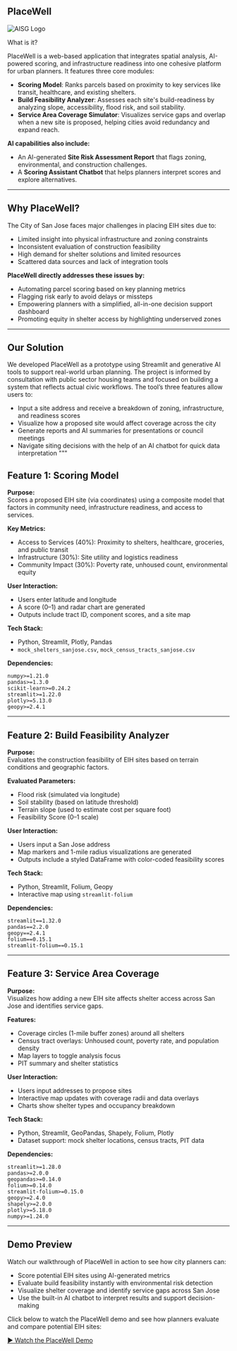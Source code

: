 ## PlaceWell
![AISG Logo](https://github.com/user-attachments/assets/2aa4f56a-ec81-46a7-80e9-c971b902a44c)



What is it?

PlaceWell is a web-based application that integrates spatial analysis, AI-powered scoring, and infrastructure readiness into one cohesive platform for urban planners. It features three core modules:

- **Scoring Model**: Ranks parcels based on proximity to key services like transit, healthcare, and existing shelters.
- **Build Feasibility Analyzer**: Assesses each site's build-readiness by analyzing slope, accessibility, flood risk, and soil stability.
- **Service Area Coverage Simulator**: Visualizes service gaps and overlap when a new site is proposed, helping cities avoid redundancy and expand reach.

**AI capabilities also include:**
- An AI-generated **Site Risk Assessment Report** that flags zoning, environmental, and construction challenges.
- A **Scoring Assistant Chatbot** that helps planners interpret scores and explore alternatives.
---
## Why PlaceWell?

The City of San Jose faces major challenges in placing EIH sites due to:

- Limited insight into physical infrastructure and zoning constraints
- Inconsistent evaluation of construction feasibility
- High demand for shelter solutions and limited resources
- Scattered data sources and lack of integration tools

**PlaceWell directly addresses these issues by:**
- Automating parcel scoring based on key planning metrics
- Flagging risk early to avoid delays or missteps
- Empowering planners with a simplified, all-in-one decision support dashboard
- Promoting equity in shelter access by highlighting underserved zones
---
## Our Solution

We developed PlaceWell as a prototype using Streamlit and generative AI tools to support real-world urban planning. The project is informed by consultation with public sector housing teams and focused on building a system that reflects actual civic workflows. The tool’s three features allow users to:

- Input a site address and receive a breakdown of zoning, infrastructure, and readiness scores
- Visualize how a proposed site would affect coverage across the city
- Generate reports and AI summaries for presentations or council meetings
- Navigate siting decisions with the help of an AI chatbot for quick data interpretation
"""
## Feature 1: Scoring Model

**Purpose:**  
Scores a proposed EIH site (via coordinates) using a composite model that factors in community need, infrastructure readiness, and access to services.

**Key Metrics:**
- Access to Services (40%): Proximity to shelters, healthcare, groceries, and public transit
- Infrastructure (30%): Site utility and logistics readiness
- Community Impact (30%): Poverty rate, unhoused count, environmental equity

**User Interaction:**
- Users enter latitude and longitude
- A score (0–1) and radar chart are generated
- Outputs include tract ID, component scores, and a site map

**Tech Stack:**
- Python, Streamlit, Plotly, Pandas
- `mock_shelters_sanjose.csv`, `mock_census_tracts_sanjose.csv`

**Dependencies:**
```
numpy>=1.21.0
pandas>=1.3.0
scikit-learn>=0.24.2
streamlit>=1.22.0
plotly>=5.13.0
geopy>=2.4.1
```

---

## Feature 2: Build Feasibility Analyzer

**Purpose:**  
Evaluates the construction feasibility of EIH sites based on terrain conditions and geographic factors.

**Evaluated Parameters:**
- Flood risk (simulated via longitude)
- Soil stability (based on latitude threshold)
- Terrain slope (used to estimate cost per square foot)
- Feasibility Score (0–1 scale)

**User Interaction:**
- Users input a San Jose address
- Map markers and 1-mile radius visualizations are generated
- Outputs include a styled DataFrame with color-coded feasibility scores

**Tech Stack:**
- Python, Streamlit, Folium, Geopy
- Interactive map using `streamlit-folium`

**Dependencies:**
```
streamlit==1.32.0
pandas==2.2.0
geopy==2.4.1
folium==0.15.1
streamlit-folium==0.15.1
```

---

## Feature 3: Service Area Coverage

**Purpose:**  
Visualizes how adding a new EIH site affects shelter access across San Jose and identifies service gaps.

**Features:**
- Coverage circles (1-mile buffer zones) around all shelters
- Census tract overlays: Unhoused count, poverty rate, and population density
- Map layers to toggle analysis focus
- PIT summary and shelter statistics

**User Interaction:**
- Users input addresses to propose sites
- Interactive map updates with coverage radii and data overlays
- Charts show shelter types and occupancy breakdown

**Tech Stack:**
- Python, Streamlit, GeoPandas, Shapely, Folium, Plotly
- Dataset support: mock shelter locations, census tracts, PIT data

**Dependencies:**
```
streamlit>=1.28.0
pandas>=2.0.0
geopandas>=0.14.0
folium>=0.14.0
streamlit-folium>=0.15.0
geopy>=2.4.0
shapely>=2.0.0
plotly>=5.18.0
numpy>=1.24.0
```
---
## Demo Preview

Watch our walkthrough of PlaceWell in action to see how city planners can:

- Score potential EIH sites using AI-generated metrics
- Evaluate build feasibility instantly with environmental risk detection
- Visualize shelter coverage and identify service gaps across San Jose
- Use the built-in AI chatbot to interpret results and support decision-making

Click below to watch the PlaceWell demo and see how planners evaluate and compare potential EIH sites:

[▶️ Watch the PlaceWell Demo](https://drive.google.com/drive/u/0/folders/1Z1KMMDPvJXhhaoe_UzYwwGBcz9DEgy0p)




